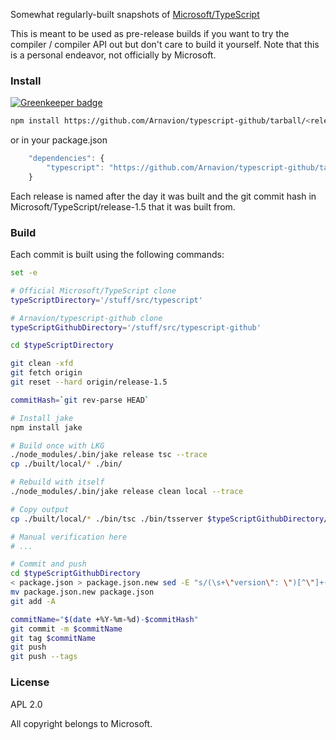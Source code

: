 Somewhat regularly-built snapshots of [Microsoft/TypeScript](https://github.com/Microsoft/TypeScript)

This is meant to be used as pre-release builds if you want to try the compiler / compiler API out but don't care to build it yourself. Note that this is a personal endeavor, not officially by Microsoft.


### Install

[![Greenkeeper badge](https://badges.greenkeeper.io/basarat/typescript-github.svg)](https://greenkeeper.io/)

``` sh
npm install https://github.com/Arnavion/typescript-github/tarball/<release name>
```

or in your package.json

```javascript
    "dependencies": {
        "typescript": "https://github.com/Arnavion/typescript-github/tarball/<release name>"
    }
```

Each release is named after the day it was built and the git commit hash in Microsoft/TypeScript/release-1.5 that it was built from.


### Build

Each commit is built using the following commands:

```sh
set -e

# Official Microsoft/TypeScript clone
typeScriptDirectory='/stuff/src/typescript'

# Arnavion/typescript-github clone
typeScriptGithubDirectory='/stuff/src/typescript-github'

cd $typeScriptDirectory

git clean -xfd
git fetch origin
git reset --hard origin/release-1.5

commitHash=`git rev-parse HEAD`

# Install jake
npm install jake

# Build once with LKG
./node_modules/.bin/jake release tsc --trace
cp ./built/local/* ./bin/

# Rebuild with itself
./node_modules/.bin/jake release clean local --trace

# Copy output
cp ./built/local/* ./bin/tsc ./bin/tsserver $typeScriptGithubDirectory/bin/

# Manual verification here
# ...

# Commit and push
cd $typeScriptGithubDirectory
< package.json > package.json.new sed -E "s/(\s+\"version\": \")[^\"]+(\",)/\10.$(date +%Y%m%d).0+$commitHash\2/"
mv package.json.new package.json
git add -A

commitName="$(date +%Y-%m-%d)-$commitHash"
git commit -m $commitName
git tag $commitName
git push
git push --tags
```


### License

APL 2.0

All copyright belongs to Microsoft.
